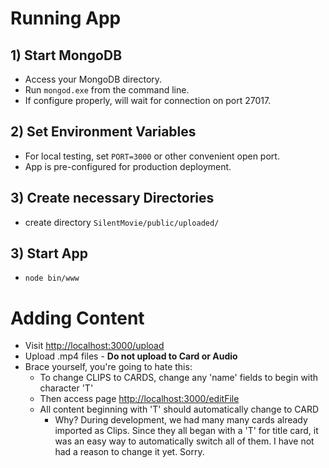 # Running App
## 1) Start MongoDB #
- Access your MongoDB directory.
- Run `mongod.exe` from the command line.
- If configure properly, will wait for connection on port 27017.
## 2) Set Environment Variables
- For local testing, set `PORT=3000` or other convenient open port.
- App is pre-configured for production deployment.
## 3) Create necessary Directories
- create directory `SilentMovie/public/uploaded/`
## 3) Start App
- `node bin/www`
# Adding Content
- Visit [http://localhost:3000/upload](http://localhost:3000/upload "upload page")
- Upload .mp4 files - **Do not upload to Card or Audio**
- Brace yourself, you're going to hate this:
  - To change CLIPS to CARDS, change any 'name' fields to begin with character 'T'
  - Then access page [http://localhost:3000/editFile](http://localhost:3000/editFile)
  - All content beginning with 'T' should automatically change to CARD
    - Why? During development, we had many many cards already imported as Clips.
    Since they all began with a 'T' for title card, it was an easy way to automatically
    switch all of them. I have not had a reason to change it yet. Sorry.